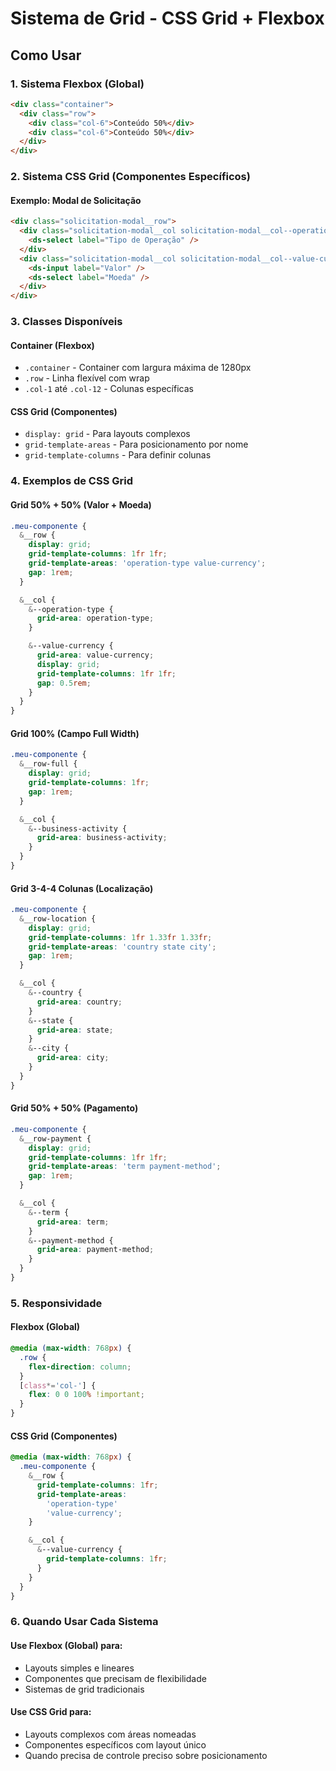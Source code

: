 # Sistema de Grid - CSS Grid + Flexbox

## Como Usar

### 1. Sistema Flexbox (Global)

```html
<div class="container">
  <div class="row">
    <div class="col-6">Conteúdo 50%</div>
    <div class="col-6">Conteúdo 50%</div>
  </div>
</div>
```

### 2. Sistema CSS Grid (Componentes Específicos)

#### Exemplo: Modal de Solicitação

```html
<div class="solicitation-modal__row">
  <div class="solicitation-modal__col solicitation-modal__col--operation-type">
    <ds-select label="Tipo de Operação" />
  </div>
  <div class="solicitation-modal__col solicitation-modal__col--value-currency">
    <ds-input label="Valor" />
    <ds-select label="Moeda" />
  </div>
</div>
```

### 3. Classes Disponíveis

#### Container (Flexbox)

- `.container` - Container com largura máxima de 1280px
- `.row` - Linha flexível com wrap
- `.col-1` até `.col-12` - Colunas específicas

#### CSS Grid (Componentes)

- `display: grid` - Para layouts complexos
- `grid-template-areas` - Para posicionamento por nome
- `grid-template-columns` - Para definir colunas

### 4. Exemplos de CSS Grid

#### Grid 50% + 50% (Valor + Moeda)

```scss
.meu-componente {
  &__row {
    display: grid;
    grid-template-columns: 1fr 1fr;
    grid-template-areas: 'operation-type value-currency';
    gap: 1rem;
  }

  &__col {
    &--operation-type {
      grid-area: operation-type;
    }

    &--value-currency {
      grid-area: value-currency;
      display: grid;
      grid-template-columns: 1fr 1fr;
      gap: 0.5rem;
    }
  }
}
```

#### Grid 100% (Campo Full Width)

```scss
.meu-componente {
  &__row-full {
    display: grid;
    grid-template-columns: 1fr;
    gap: 1rem;
  }

  &__col {
    &--business-activity {
      grid-area: business-activity;
    }
  }
}
```

#### Grid 3-4-4 Colunas (Localização)

```scss
.meu-componente {
  &__row-location {
    display: grid;
    grid-template-columns: 1fr 1.33fr 1.33fr;
    grid-template-areas: 'country state city';
    gap: 1rem;
  }

  &__col {
    &--country {
      grid-area: country;
    }
    &--state {
      grid-area: state;
    }
    &--city {
      grid-area: city;
    }
  }
}
```

#### Grid 50% + 50% (Pagamento)

```scss
.meu-componente {
  &__row-payment {
    display: grid;
    grid-template-columns: 1fr 1fr;
    grid-template-areas: 'term payment-method';
    gap: 1rem;
  }

  &__col {
    &--term {
      grid-area: term;
    }
    &--payment-method {
      grid-area: payment-method;
    }
  }
}
```

### 5. Responsividade

#### Flexbox (Global)

```scss
@media (max-width: 768px) {
  .row {
    flex-direction: column;
  }
  [class*='col-'] {
    flex: 0 0 100% !important;
  }
}
```

#### CSS Grid (Componentes)

```scss
@media (max-width: 768px) {
  .meu-componente {
    &__row {
      grid-template-columns: 1fr;
      grid-template-areas:
        'operation-type'
        'value-currency';
    }

    &__col {
      &--value-currency {
        grid-template-columns: 1fr;
      }
    }
  }
}
```

### 6. Quando Usar Cada Sistema

#### Use Flexbox (Global) para:

- Layouts simples e lineares
- Componentes que precisam de flexibilidade
- Sistemas de grid tradicionais

#### Use CSS Grid para:

- Layouts complexos com áreas nomeadas
- Componentes específicos com layout único
- Quando precisa de controle preciso sobre posicionamento
